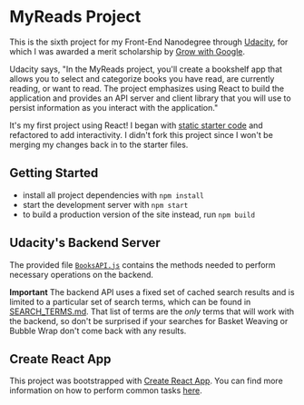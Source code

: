 # MyReads Project

This is the sixth project for my Front-End Nanodegree through [Udacity](https://www.udacity.com/course/front-end-web-developer-nanodegree--nd001), for which I was awarded a merit scholarship by [Grow with Google](https://grow.google/).

Udacity says, "In the MyReads project, you'll create a bookshelf app that allows you to select and categorize books you have read, are currently reading, or want to read. The project emphasizes using React to build the application and provides an API server and client library that you will use to persist information as you interact with the application."

It's my first project using React! I began with [static starter code](https://github.com/udacity/reactnd-project-myreads-starter) and refactored to add interactivity. I didn't fork this project since I won't be merging my changes back in to the starter files.

## Getting Started

* install all project dependencies with `npm install`
* start the development server with `npm start`
* to build a production version of the site instead, run `npm build`

## Udacity's Backend Server

The provided file [`BooksAPI.js`](src/BooksAPI.js) contains the methods needed to perform necessary operations on the backend.

__Important__
The backend API uses a fixed set of cached search results and is limited to a particular set of search terms, which can be found in [SEARCH_TERMS.md](SEARCH_TERMS.md). That list of terms are the _only_ terms that will work with the backend, so don't be surprised if your searches for Basket Weaving or Bubble Wrap don't come back with any results.

## Create React App

This project was bootstrapped with [Create React App](https://github.com/facebookincubator/create-react-app). You can find more information on how to perform common tasks [here](https://github.com/facebookincubator/create-react-app/blob/master/packages/react-scripts/template/README.md).

